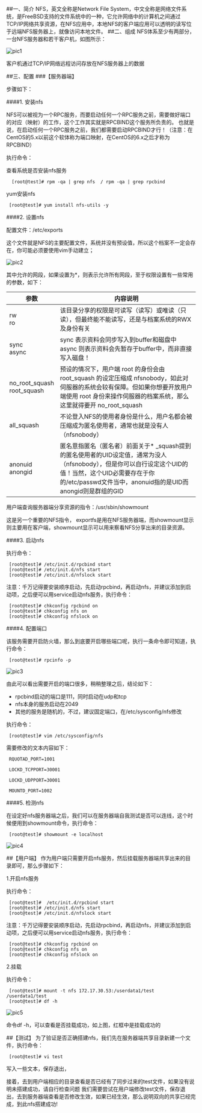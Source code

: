 ##一、简介
NFS，英文全称是Network File System，中文全称是网络文件系统，是FreeBSD支持的文件系统中的一种，它允许网络中的计算机之间通过TCP/IP网络共享资源，在NFS应用中，本地NFS的客户端应用可以透明的读写位于远端NFS服务器上，就像访问本地文件。
##二、组成
NFS体系至少有两部分，
一台NFS服务器和若干客户机，如图所示：

   ![pic1](/nfs/images/pic1.png "test")

客户机通过TCP/IP网络远程访问存放在NFS服务器上的数据

##三、配置
###【服务器端】

步骤如下：

####1. 安装nfs

NFS可以被视为一个RPC服务，而要启动任何一个RPC服务之前，需要做好端口的对应（映射）的工作，这个工作其实就是RPCBIND这个服务所负责的。
也就是说，在启动任何一个RPC服务之前，我们都需要启动RPCBIND才行！（注意：在CentOS的5.x以前这个软体称为端口映射，在CentOS的6.x之后才称为RPCBIND）

执行命令：

查看系统是否安装nfs服务

      [root@test]# rpm -qa | grep nfs  / rpm -qa | grep rpcbind

yum安装nfs   

     [root@test]# yum install nfs-utils -y

####2. 设置nfs

配置文件：/etc/exports

  这个文件就是NFS的主要配置文件，系统并没有预设值，所以这个档案不一定会存在，你可能必须要使用vim手动建立；

  ![pic2](/nfs/images/pic2.png "test2")

  其中允许的网段，如果设置为*，则表示允许所有网段，至于权限设置有一些常用的参数，如下：

<table>
    <thead>
        <th>参数</th>
        <th>内容说明</th>
    </thead>
    <tbody>
        <tr>
            <td>rw<br/>ro</td>
            <td>该目录分享的权限是可读写（读写）或唯读（只读），但最终能不能读写，还是与档案系统的RWX及身份有关</td>
        </tr>
        <tr>
            <td>sync<br/>async</td>
            <td>sync 表示资料会同步写入到buffer和磁盘中<br/>async 则表示资料会先暂存于buffer中，而非直接写入磁盘！</td>
        </tr>
        <tr>
            <td>no_root_squash<br/>root_squash</td>
            <td>预设的情况下，用户端 root 的身份会由 root_squash 的设定压缩成 nfsnobody，如此对伺服器的系统会较有保障。但如果你想要开放用户端使用 root 身份来操作伺服器的档案系统，那么这里就得要开 no_root_squash</td>
        </tr>
        <tr>
            <td>all_squash</td>
            <td>不论登入NFS的使用者身份是什么，用户名都会被压缩成为匿名使用者，通常也就是没有人（nfsnobody）</td>
        </tr>
        <tr>
            <td>anonuid</br>anongid</td>
            <td>匿名意指匿名（匿名者）前面关于* _squash提到的匿名使用者的UID设定值，通常为没人（nfsnobody），但是你可以自行设定这个UID的值！当然，这个UID必需要存在于你的/etc/passwd文件当中，anonuid指的是UID而anongid则是群组的GID</td>
        </tr>
    </tbody>
</table>
用户端查询服务器端分享资源的指令：/usr/sbin/showmount

这是另一个重要的NFS指令， exportfs是用在NFS服务器端，而showmount显示则主要用在客户端，showmount显示可以用来察看NFS分享出来的目录资源。

####3. 启动nfs

执行命令：

     [root@test]# /etc/init.d/rpcbind start
     [root@test]# /etc/init.d/nfs start
     [root@test]# /etc/init.d/nfslock start

注意：千万记得要安装顺序启动，先启动rpcbind，再启动nfs，并建议添加到启动项，之后便可以用service启动nfs服务，执行命令：

     [root@test]# chkconfig rpcbind on
     [root@test]# chkconfig nfs on
     [root@test]# chkconfig nfslock on

####4. 配置端口

该服务需要开启防火墙，那么到底要开启哪些端口呢，执行一条命令即可知道，执行命令：

     [root@test]# rpcinfo -p

 ![pic3](/nfs/images/pic3.png "test3")

由此可以看出需要开启的端口很多，稍稍整理之后，结论如下：

  * rpcbind启动的端口是111，同时启动在udp和tcp
  * nfs本身的服务启动在2049
  * 其他的服务是随机的，不过，建议固定端口，在/etc/sysconfig/nfs修改

执行命令：

     [root@test]# vim /etc/sysconfig/nfs
     
需要修改的文本内容如下：       

     RQUOTAD_PORT=1001

     LOCKD_TCPPORT=30001

     LOCKD_UDPPORT=30001

     MOUNTD_PORT=1002


####5. 检测nfs

在设定好nfs服务器端之后，我们可以在服务器端自我测试是否可以连线，这个时候便用到showmount命令，执行命令：

     [root@test]# showmount -e localhost

 ![pic4](/nfs/images/pic4.png "test4")

##【用户端】
作为用户端只需要开启nfs服务，然后挂载服务器端共享出来的目录即可，那么步骤如下：

1.开启nfs服务

执行命令：

     [root@test]#  /etc/init.d/rpcbind start
     [root@test]# /etc/init.d/nfs start
     [root@test]# /etc/init.d/nfslock start

注意：千万记得要安装顺序启动，先启动rpcbind，再启动nfs，并建议添加到启动项，之后便可以用service启动nfs服务，执行命令：

     [root@test]# chkconfig rpcbind on
     [root@test]# chkconfig nfs on
     [root@test]# chkconfig nfslock on

2.挂载

执行命令：

     [root@test]# mount -t nfs 172.17.30.53:/userdata1/test /userdata1/test
     [root@test]# df -h

 ![pic5](/nfs/images/pic5.png "test5")

命令df -h，可以查看是否挂载成功，如上图，红框中是挂载成功的

##【测试】
为了验证是否正确搭建nfs，我们先在服务器端共享目录新建一个文件，执行命令：

     [root@test]# vi test

写入一些文本，保存退出，

接着，去到用户端相应的目录查看是否已经有了同步过来的test文件，如果没有说明未搭建成功，请自行检查问题
我们需要尝试在用户端修改test文件，保存退出，去到服务器端查看是否修改生效，如果已经生效，那么说明双向的共享已经完成，到此nfs搭建成功!
